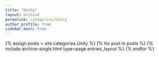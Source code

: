 ```yaml
---
title: "Unity"
layout: archive
permalink: categories/Unity
author_profile: true
sidebar_main: true
---
```



{% assign posts = site.categories.Unity %}
{% for post in posts %} {% include archive-single.html type=page.entries_layout %} {% endfor %}
